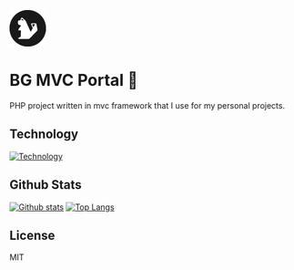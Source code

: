 ![BG MVC Portal](https://github.com/berkguclukol/bg-mvc-portal/blob/main/public/assets/image/png/icon_64x64.png?raw=true)
# BG MVC Portal 👋
PHP project written in mvc framework that I use for my personal projects.
## Technology


[![Technology](https://skillicons.dev/icons?i=idea,js,html,scss,bootstrap,jquery,php,cloudflare,mysql&theme=light)](https://skillicons.dev)

## Github Stats
<a href="#">![Github stats](https://github-readme-stats.vercel.app/api?username=berkguclukol&theme=blueberry&count_private=true&hide_border=true&line_height=20)</a>
<a href="#">![Top Langs](https://github-readme-stats.vercel.app/api/top-langs/?username=berkguclukol&layout=compact&theme=blueberry&count_private=true&hide_border=true)</a>
## License

MIT